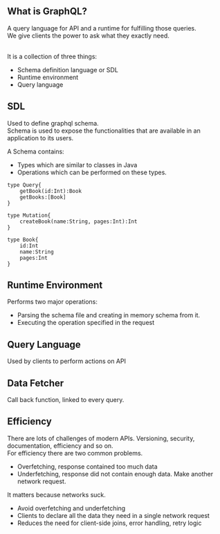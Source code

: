 ## What is GraphQL?
A query language for API and a runtime for fulfilling those queries. <br>
We give clients the power to ask what they exactly need.


<br>
It is a collection of three things:

* Schema definition language or SDL
* Runtime environment
* Query language

## SDL
Used to define graphql schema.<br>
Schema is used to expose the functionalities that are available in an application to its users.
<p>
A Schema contains:

* Types which are similar to classes in Java
* Operations which can be performed on these types.

```
type Query{
    getBook(id:Int):Book
    getBooks:[Book]
}

type Mutation{
    createBook(name:String, pages:Int):Int
}

type Book{
    id:Int
    name:String
    pages:Int
}
```
## Runtime Environment
Performs two major operations:

* Parsing the schema file and creating in memory schema from it.
* Executing the operation specified in the request

## Query Language
Used by clients to perform actions on API

## Data Fetcher
Call back function, linked to every query.

## Efficiency
There are lots of challenges of modern APIs. Versioning, security, documentation, efficiency and so on.<br>
For efficiency there are two common problems.

* Overfetching, response contained too much data
* Underfetching, response did not contain enough data. Make another network request.

It matters because networks suck.

<p>

* Avoid overfetching and underfetching
* Clients to declare all the data they need in a single network request
* Reduces the need for client-side joins, error handling, retry logic

